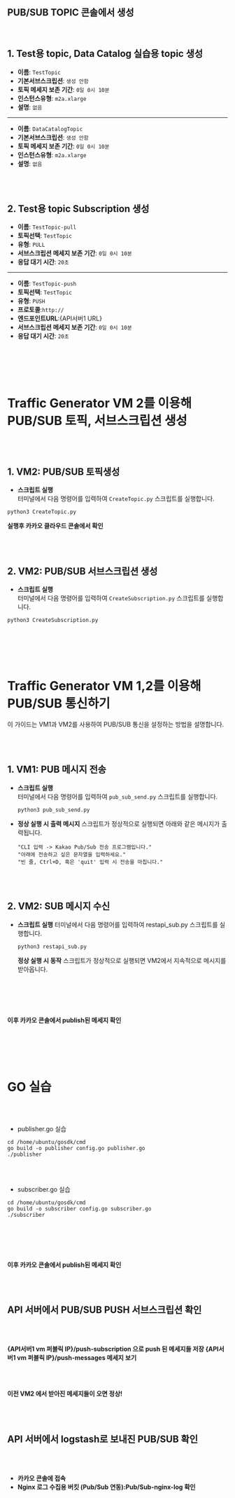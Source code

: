 
## PUB/SUB TOPIC 콘솔에서 생성
</br>


## 1. Test용 topic, Data Catalog 실습용 topic 생성

- **이름**: `TestTopic`
- **기본서브스크립션**: `생성 안함`
- **토픽 메세지 보존 기간**: `0일 0시 10분`
- **인스턴스유형**: `m2a.xlarge`
- **설명**: `없음`
--------------------------------------------------
- **이름**: `DataCatalogTopic`
- **기본서브스크립션**: `생성 안함`
- **토픽 메세지 보존 기간**: `0일 0시 10분`
- **인스턴스유형**: `m2a.xlarge`
- **설명**: `없음`

</br>
</br>

## 2. Test용 topic Subscription 생성

- **이름**: `TestTopic-pull`
- **토픽선택**: `TestTopic`
- **유형**: `PULL`
- **서브스크립션 메세지 보존 기간**: `0일 0시 10분`
- **응답 대기 시간**: `20초`
------------------------------------------------------
- **이름**: `TestTopic-push`
- **토픽선택**: `TestTopic`
- **유형**: `PUSH`
- **프로토콜**:`http://`
- **엔드포인트URL**:{API서버1 URL}
- **서브스크립션 메세지 보존 기간**: `0일 0시 10분`
- **응답 대기 시간**: `20초`

</br>
</br>
</br>
</br>

# Traffic Generator VM 2를 이용해 PUB/SUB 토픽, 서브스크립션 생성

  </br>
  </br>

  ## 1. VM2: PUB/SUB 토픽생성 

- **스크립트 실행**  
  터미널에서 다음 명령어를 입력하여 `CreateTopic.py` 스크립트를 실행합니다.

```
python3 CreateTopic.py
```
**실행후 카카오 클라우드 콘솔에서 확인**

</br>
  </br>
  
## 2. VM2: PUB/SUB 서브스크립션 생성 

- **스크립트 실행**  
  터미널에서 다음 명령어를 입력하여 `CreateSubscription.py` 스크립트를 실행합니다.

```
python3 CreateSubscription.py
```

  </br>
  </br>
  </br>
  </br>
  
# Traffic Generator VM 1,2를 이용해 PUB/SUB 통신하기

이 가이드는 VM1과 VM2를 사용하여 PUB/SUB 통신을 설정하는 방법을 설명합니다.

</br>
</br>

## 1. VM1: PUB 메시지 전송

- **스크립트 실행**  
  터미널에서 다음 명령어를 입력하여 `pub_sub_send.py` 스크립트를 실행합니다.

  ```
  python3 pub_sub_send.py
  ```
- **정상 실행 시 출력 메시지**
  스크립트가 정상적으로 실행되면 아래와 같은 메시지가 출력됩니다.
  ```
  "CLI 입력 -> Kakao Pub/Sub 전송 프로그램입니다."
  "아래에 전송하고 싶은 문자열을 입력하세요."
  "빈 줄, Ctrl+D, 혹은 'quit' 입력 시 전송을 마칩니다."
  ```
  </br>
  </br>

## 2. VM2: SUB 메시지 수신
- **스크립트 실행**
  터미널에서 다음 명령어를 입력하여 restapi_sub.py 스크립트를 실행합니다.

  ```
  python3 restapi_sub.py
  ```
  **정상 실행 시 동작**
  스크립트가 정상적으로 실행되면 VM2에서 지속적으로 메시지를 받아옵니다.

  </br>
  </br>
  </br>
  </br>
  
**이후 카카오 콘솔에서 publish된 메세지 확인** 


</br>
  </br>
  </br>
  </br>

# GO 실습

</br>
  </br>
  
- publisher.go 실습
```
cd /home/ubuntu/gosdk/cmd
go build -o publisher config.go publisher.go
./publisher
```

</br>
  </br>
  
- subscriber.go 실습
```
cd /home/ubuntu/gosdk/cmd
go build -o subscriber config.go subscriber.go
./subscriber
```

</br>
  </br>
  </br>
  </br>
  
**이후 카카오 콘솔에서 publish된 메세지 확인** 

</br>
  </br>
  
## API 서버에서 PUB/SUB PUSH 서브스크립션 확인
</br>
  </br>

  **{API서버1 vm 퍼블릭 IP}/push-subscription 으로 push 된 메세지들 저장
  {API서버1 vm 퍼블릭 IP}/push-messages 메세지 보기**
  
  </br>
  </br>
  
**이전 VM2 에서 받아진 메세지들이 오면 정상!**

</br>
  </br>
  
## API 서버에서 logstash로 보내진 PUB/SUB 확인
</br>
  </br>
  
- **카카오 콘솔에 접속**
- **Nginx 로그 수집용 버킷 (Pub/Sub 연동):Pub/Sub-nginx-log 확인**

  
